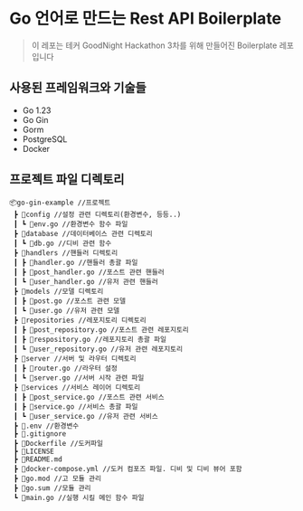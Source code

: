 # Go 언어로 만드는 Rest API Boilerplate

> 이 레포는 테커 GoodNight Hackathon 3차를 위해 만들어진 Boilerplate 레포 입니다

## 사용된 프레임워크와 기술들
- Go 1.23
- Go Gin
- Gorm
- PostgreSQL
- Docker

## 프로젝트 파일 디렉토리
```
📦go-gin-example //프로젝트
 ┣ 📂config //설정 관련 디렉토리(환경변수, 등등..)
 ┃ ┗ 📜env.go //환경변수 함수 파일
 ┣ 📂database //데이터베이스 관련 디렉토리
 ┃ ┗ 📜db.go //디비 관련 함수
 ┣ 📂handlers //핸들러 디렉토리
 ┃ ┣ 📜handler.go //핸들러 총괄 파일
 ┃ ┣ 📜post_handler.go //포스트 관련 핸들러
 ┃ ┗ 📜user_handler.go //유저 관련 핸들러
 ┣ 📂models //모델 디렉토리
 ┃ ┣ 📜post.go //포스트 관련 모델
 ┃ ┗ 📜user.go //유저 관련 모델
 ┣ 📂repositories //레포지토리 디렉토리
 ┃ ┣ 📜post_repository.go //포스트 관련 레포지토리
 ┃ ┣ 📜respository.go //레포지토리 총괄 파일
 ┃ ┗ 📜user_repository.go //유저 관련 레포지토리
 ┣ 📂server //서버 및 라우터 디렉토리
 ┃ ┣ 📜router.go //라우터 설정
 ┃ ┗ 📜server.go //서버 시작 관련 파일
 ┣ 📂services //서비스 레이어 디렉토리
 ┃ ┣ 📜post_service.go //포스트 관련 서비스
 ┃ ┣ 📜service.go //서비스 총괄 파일
 ┃ ┗ 📜user_service.go //유저 관련 서비스
 ┣ 📜.env //환경변수
 ┣ 📜.gitignore
 ┣ 📜Dockerfile //도커파일
 ┣ 📜LICENSE
 ┣ 📜README.md
 ┣ 📜docker-compose.yml //도커 컴포즈 파일. 디비 및 디비 뷰어 포함
 ┣ 📜go.mod //고 모듈 관리
 ┣ 📜go.sum //모듈 관리
 ┗ 📜main.go //실행 시킬 메인 함수 파일
 ``` 
